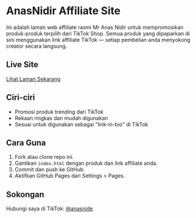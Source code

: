 # AnasNidir Affiliate Site

Ini adalah laman web affiliate rasmi Mr Anas Nidir untuk mempromosikan produk-produk terpilih dari TikTok Shop. Semua produk yang dipaparkan di sini menggunakan link affiliate TikTok — setiap pembelian anda menyokong creator secara langsung.

## Live Site
[Lihat Laman Sekarang](https://yourusername.github.io/anasnidir-affiliate)

## Ciri-ciri
- Promosi produk trending dari TikTok
- Rekaan ringkas dan mudah digunakan
- Sesuai untuk digunakan sebagai "link-in-bio" di TikTok

## Cara Guna
1. Fork atau clone repo ini.
2. Gantikan `index.html` dengan produk dan link affiliate anda.
3. Commit dan push ke GitHub.
4. Aktifkan GitHub Pages dari Settings > Pages.

## Sokongan
Hubungi saya di TikTok: [@anasnide](https://www.tiktok.com/@anasnide)
